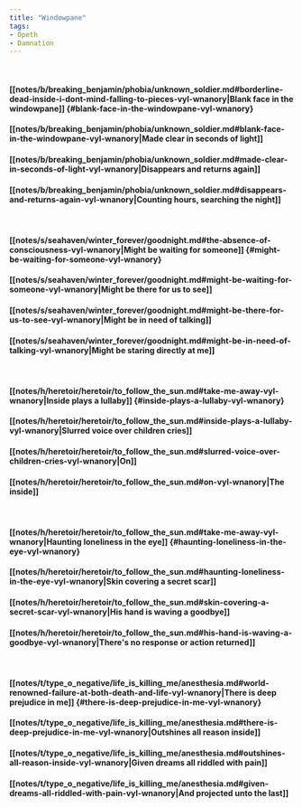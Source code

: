 ```yaml
---
title: "Windowpane"
tags:
- Opeth
- Damnation
---
```

&nbsp;
#### [[notes/b/breaking_benjamin/phobia/unknown_soldier.md#borderline-dead-inside-i-dont-mind-falling-to-pieces-vyl-wnanory|Blank face in the windowpane]] {#blank-face-in-the-windowpane-vyl-wnanory}
#### [[notes/b/breaking_benjamin/phobia/unknown_soldier.md#blank-face-in-the-windowpane-vyl-wnanory|Made clear in seconds of light]]
#### [[notes/b/breaking_benjamin/phobia/unknown_soldier.md#made-clear-in-seconds-of-light-vyl-wnanory|Disappears and returns again]]
#### [[notes/b/breaking_benjamin/phobia/unknown_soldier.md#disappears-and-returns-again-vyl-wnanory|Counting hours, searching the night]]
&nbsp;
#### [[notes/s/seahaven/winter_forever/goodnight.md#the-absence-of-consciousness-vyl-wnanory|Might be waiting for someone]] {#might-be-waiting-for-someone-vyl-wnanory}
#### [[notes/s/seahaven/winter_forever/goodnight.md#might-be-waiting-for-someone-vyl-wnanory|Might be there for us to see]]
#### [[notes/s/seahaven/winter_forever/goodnight.md#might-be-there-for-us-to-see-vyl-wnanory|Might be in need of talking]]
#### [[notes/s/seahaven/winter_forever/goodnight.md#might-be-in-need-of-talking-vyl-wnanory|Might be staring directly at me]]
&nbsp;
#### [[notes/h/heretoir/heretoir/to_follow_the_sun.md#take-me-away-vyl-wnanory|Inside plays a lullaby]] {#inside-plays-a-lullaby-vyl-wnanory}
#### [[notes/h/heretoir/heretoir/to_follow_the_sun.md#inside-plays-a-lullaby-vyl-wnanory|Slurred voice over children cries]]
#### [[notes/h/heretoir/heretoir/to_follow_the_sun.md#slurred-voice-over-children-cries-vyl-wnanory|On]]
#### [[notes/h/heretoir/heretoir/to_follow_the_sun.md#on-vyl-wnanory|The inside]]
&nbsp;
#### [[notes/h/heretoir/heretoir/to_follow_the_sun.md#take-me-away-vyl-wnanory|Haunting loneliness in the eye]] {#haunting-loneliness-in-the-eye-vyl-wnanory}
#### [[notes/h/heretoir/heretoir/to_follow_the_sun.md#haunting-loneliness-in-the-eye-vyl-wnanory|Skin covering a secret scar]]
#### [[notes/h/heretoir/heretoir/to_follow_the_sun.md#skin-covering-a-secret-scar-vyl-wnanory|His hand is waving a goodbye]]
#### [[notes/h/heretoir/heretoir/to_follow_the_sun.md#his-hand-is-waving-a-goodbye-vyl-wnanory|There's no response or action returned]]
&nbsp;
#### [[notes/t/type_o_negative/life_is_killing_me/anesthesia.md#world-renowned-failure-at-both-death-and-life-vyl-wnanory|There is deep prejudice in me]] {#there-is-deep-prejudice-in-me-vyl-wnanory}
#### [[notes/t/type_o_negative/life_is_killing_me/anesthesia.md#there-is-deep-prejudice-in-me-vyl-wnanory|Outshines all reason inside]]
#### [[notes/t/type_o_negative/life_is_killing_me/anesthesia.md#outshines-all-reason-inside-vyl-wnanory|Given dreams all riddled with pain]]
#### [[notes/t/type_o_negative/life_is_killing_me/anesthesia.md#given-dreams-all-riddled-with-pain-vyl-wnanory|And projected unto the last]]
